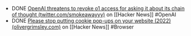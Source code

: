 - DONE [OpenAI threatens to revoke o1 access for asking it about its chain of thought (twitter.com/smokeawayyy)](https://news.ycombinator.com/item?id=41534474) on [[Hacker News]] #OpenAI
- DONE [Please stop putting cookie pop-ups on your website (2022) (olivergrimsley.com)](https://news.ycombinator.com/item?id=41575424) on [[Hacker News]] #Browser